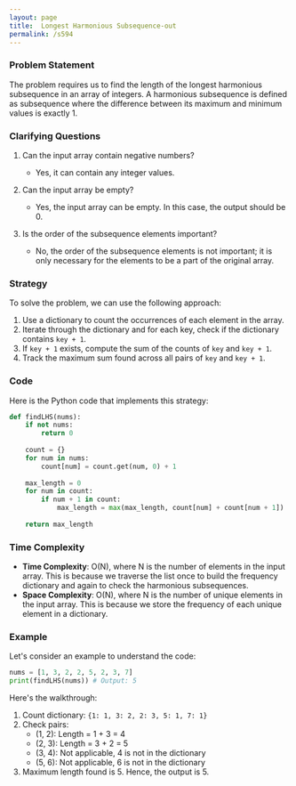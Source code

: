 ```yaml
---
layout: page
title:  Longest Harmonious Subsequence-out
permalink: /s594
---
```


### Problem Statement

The problem requires us to find the length of the longest harmonious subsequence in an array of integers. A harmonious subsequence is defined as subsequence where the difference between its maximum and minimum values is exactly 1.

### Clarifying Questions

1. Can the input array contain negative numbers? 
   - Yes, it can contain any integer values.
   
2. Can the input array be empty?
   - Yes, the input array can be empty. In this case, the output should be 0.
   
3. Is the order of the subsequence elements important?
   - No, the order of the subsequence elements is not important; it is only necessary for the elements to be a part of the original array.

### Strategy

To solve the problem, we can use the following approach:

1. Use a dictionary to count the occurrences of each element in the array.
2. Iterate through the dictionary and for each key, check if the dictionary contains `key + 1`.
3. If `key + 1` exists, compute the sum of the counts of `key` and `key + 1`.
4. Track the maximum sum found across all pairs of `key` and `key + 1`.

### Code

Here is the Python code that implements this strategy:

```python
def findLHS(nums):
    if not nums:
        return 0
    
    count = {}
    for num in nums:
        count[num] = count.get(num, 0) + 1
        
    max_length = 0
    for num in count:
        if num + 1 in count:
            max_length = max(max_length, count[num] + count[num + 1])
    
    return max_length
```

### Time Complexity

- **Time Complexity**: O(N), where N is the number of elements in the input array. This is because we traverse the list once to build the frequency dictionary and again to check the harmonious subsequences.
- **Space Complexity**: O(N), where N is the number of unique elements in the input array. This is because we store the frequency of each unique element in a dictionary.

### Example

Let's consider an example to understand the code:

```python
nums = [1, 3, 2, 2, 5, 2, 3, 7]
print(findLHS(nums)) # Output: 5
```

Here's the walkthrough:
1. Count dictionary: `{1: 1, 3: 2, 2: 3, 5: 1, 7: 1}`
2. Check pairs:
   - (1, 2): Length = 1 + 3 = 4
   - (2, 3): Length = 3 + 2 = 5
   - (3, 4): Not applicable, 4 is not in the dictionary
   - (5, 6): Not applicable, 6 is not in the dictionary
3. Maximum length found is 5. Hence, the output is 5.
